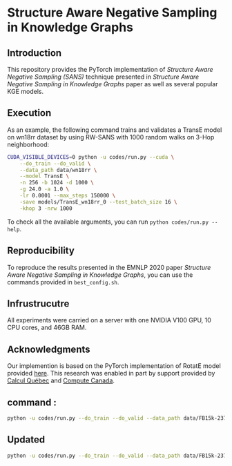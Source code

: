 # Structure Aware Negative Sampling in Knowledge Graphs

## Introduction

This repository provides the PyTorch implementation of _Structure Aware Negative Sampling (SANS)_ technique presented in _Structure Aware Negative Sampling in Knowledge Graphs_ paper as well as several popular KGE models.

## Execution

As an example, the following command trains and validates a TransE model on wn18rr dataset by using RW-SANS with 1000 random walks on 3-Hop neighborhood:

```bash
CUDA_VISIBLE_DEVICES=0 python -u codes/run.py --cuda \
    --do_train --do_valid \
    --data_path data/wn18rr \
    --model TransE \
    -n 256 -b 1024 -d 1000 \
    -g 24.0 -a 1.0 \
    -lr 0.0001 --max_steps 150000 \
    -save models/TransE_wn18rr_0 --test_batch_size 16 \
    -khop 3 -nrw 1000
```

To check all the available arguments, you can run `python codes/run.py --help`.

## Reproducibility

To reproduce the results presented in the EMNLP 2020 paper _Structure Aware Negative Sampling in Knowledge Graphs_, you can use the commands provided in `best_config.sh`.

## Infrustrucutre

All experiments were carried on a server with one NVIDIA V100 GPU, 10 CPU cores, and 46GB RAM.

## Acknowledgments

Our implemention is based on the PyTorch implementation of RotatE model provided [here](https://github.com/DeepGraphLearning/KnowledgeGraphEmbedding).
This research was enabled in part by support provided by [Calcul Québec](https://www.calculquebec.ca/en/) and [Compute Canada](www.computecanada.ca).


## command :

```bash
python -u codes/run.py --do_train --do_valid --data_path data/FB15k-237 --model TransE -n 32 -b 64 -d 50 -g 1.0 -a 1.0 -lr 0.0001 --max_steps 10000 -save models/TransE_FB15k-237_rw --test_batch_size 16 -khop 2 -nrw 10
```
## Updated

```bash
python -u codes/run.py --do_train --do_valid --data_path data/FB15k-237 --model TransE -n 32 -b 64 -d 50 -g 1.0 -a 1.0 -lr 0.0001 --max_steps 10000 -save models/TransE_FB15k-237_d1 --test_batch_size 16 -khop 2 -nrw 10 -dw 1 -cpu 4
```
